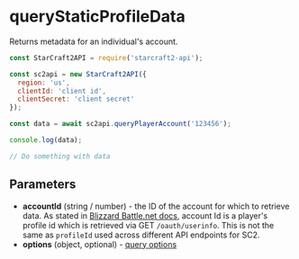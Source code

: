 # queryStaticProfileData

Returns metadata for an individual's account.

```js
const StarCraft2API = require('starcraft2-api');

const sc2api = new StarCraft2API({
  region: 'us',
  clientId: 'client id',
  clientSecret: 'client secret'
});

const data = await sc2api.queryPlayerAccount('123456');

console.log(data);

// Do something with data

```

## Parameters

* **accountId** (string / number) - the ID of the account for which to retrieve data. As stated in [Blizzard Battle.net docs](https://develop.battle.net/documentation/api-reference/starcraft-2-community-api), account Id is a player's profile id which is retrieved via GET ``/oauth/userinfo``. This is not the same as ``profileId`` used across different API endpoints for SC2.
* **options** (object, optional) - [query options](https://blizzapi.lukem.net/docs/usage/query.html#query-options)